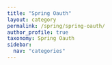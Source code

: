 ```yaml
---
title: "Spring Oauth"
layout: category
permalink: /spring/spring-oauth/
author_profile: true
taxonomy: Spring Oauth
sidebar:
  nav: "categories"
---
```

